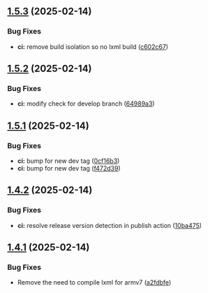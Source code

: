 ## [1.5.3](https://github.com/telnetdoogie/callattendant-docker/compare/v1.5.2...v1.5.3) (2025-02-14)


### Bug Fixes

* **ci:** remove build isolation so no lxml build ([c602c67](https://github.com/telnetdoogie/callattendant-docker/commit/c602c67d29167599cb76ccf04f2fc684fbb64de6))



## [1.5.2](https://github.com/telnetdoogie/callattendant-docker/compare/v1.5.1...v1.5.2) (2025-02-14)


### Bug Fixes

* **ci:** modify check for develop branch ([64989a3](https://github.com/telnetdoogie/callattendant-docker/commit/64989a34d7679863aae78f0df3c86702229cea25))



## [1.5.1](https://github.com/telnetdoogie/callattendant-docker/compare/v1.4.2...v1.5.1) (2025-02-14)


### Bug Fixes

* **ci:** bump for new dev tag ([0cf16b3](https://github.com/telnetdoogie/callattendant-docker/commit/0cf16b37444267d7c6142372c8b11f4fb4794890))
* **ci:** bump for new dev tag ([f472d39](https://github.com/telnetdoogie/callattendant-docker/commit/f472d3916d34d54a6934b74112ad9cc9da03ca12))



## [1.4.2](https://github.com/telnetdoogie/callattendant-docker/compare/v1.4.1...v1.4.2) (2025-02-14)


### Bug Fixes

* **ci:** resolve release version detection in publish action ([10ba475](https://github.com/telnetdoogie/callattendant-docker/commit/10ba475226018e33931c091e9993cef9eb199ba1))



## [1.4.1](https://github.com/telnetdoogie/callattendant-docker/compare/v1.4.0...v1.4.1) (2025-02-14)


### Bug Fixes

* Remove the need to compile lxml for armv7 ([a2fdbfe](https://github.com/telnetdoogie/callattendant-docker/commit/a2fdbfe425f8f691614fbab5e4a3ed235db1feb6))



